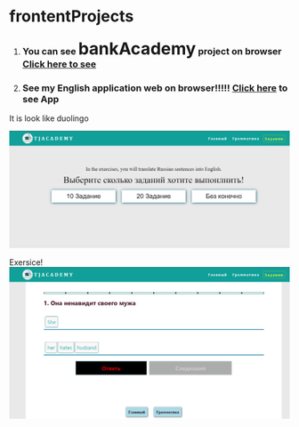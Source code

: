 # frontentProjects

1. <h3>You can see <span style='font-size: 30px'>bankAcademy</span> project on browser<a href='https://umarovsafarbek.github.io/frontentProjects/bankAcademy/index.html'  target="_blank"> Click here to see </a></h3>


2. <h3>See my English application web on browser!!!!! <a href="https://umarovsafarbek.github.io/frontentProjects/englishApp/lessons/exercise.html"  target="_blank">Click here</a> to see App</h3>
It is look like duolingo 

<img src='englishApp/img/engMain.png'>

Exersice!
<img src='englishApp/img/app.png'>
